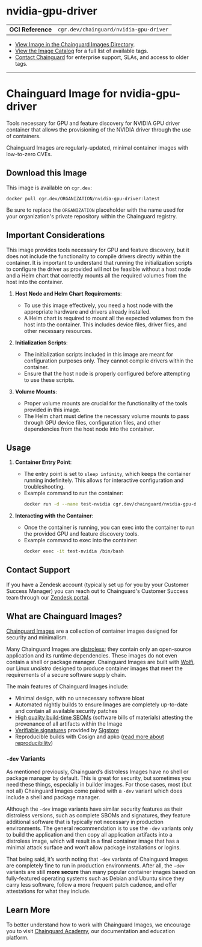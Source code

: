 <!--monopod:start-->
# nvidia-gpu-driver
| | |
| - | - |
| **OCI Reference** | `cgr.dev/chainguard/nvidia-gpu-driver` |


* [View Image in the Chainguard Images Directory](https://images.chainguard.dev/directory/image/nvidia-gpu-driver/overview).
* [View the Image Catalog](https://console.chainguard.dev/images/catalog) for a full list of available tags.
* [Contact Chainguard](https://www.chainguard.dev/chainguard-images) for enterprise support, SLAs, and access to older tags.

---
<!--monopod:end-->

<!--overview:start-->
# Chainguard Image for nvidia-gpu-driver

Tools necessary for GPU and feature discovery for NVIDIA GPU driver container that allows the provisioning of the NVIDIA driver through the use of containers.

Chainguard Images are regularly-updated, minimal container images with low-to-zero CVEs.
<!--overview:end-->

<!--getting:start-->
## Download this Image
This image is available on `cgr.dev`:

```
docker pull cgr.dev/ORGANIZATION/nvidia-gpu-driver:latest
```

Be sure to replace the `ORGANIZATION` placeholder with the name used for your organization's private repository within the Chainguard registry.
<!--getting:end-->

<!--body:start-->

## Important Considerations
This image provides tools necessary for GPU and feature discovery, but it does not include the functionality to compile drivers directly within the container. It is important to understand that running the initialization scripts to configure the driver as provided will not be feasible without a host node and a Helm chart that correctly mounts all the required volumes from the host into the container.

1. **Host Node and Helm Chart Requirements**:
    - To use this image effectively, you need a host node with the appropriate hardware and drivers already installed.
    - A Helm chart is required to mount all the expected volumes from the host into the container. This includes device files, driver files, and other necessary resources.
  
2. **Initialization Scripts**:
    - The initialization scripts included in this image are meant for configuration purposes only. They cannot compile drivers within the container.
    - Ensure that the host node is properly configured before attempting to use these scripts.
  
3. **Volume Mounts**:
    - Proper volume mounts are crucial for the functionality of the tools provided in this image.
    - The Helm chart must define the necessary volume mounts to pass through GPU device files, configuration files, and other dependencies from the host node into the container.

## Usage

1. **Container Entry Point**:
    - The entry point is set to `sleep infinity`, which keeps the container running indefinitely. This allows for interactive configuration and troubleshooting.
    - Example command to run the container:
      ```sh
      docker run -d --name test-nvidia cgr.dev/chainguard/nvidia-gpu-driver:latest
      ```

2. **Interacting with the Container**:
    - Once the container is running, you can exec into the container to run the provided GPU and feature discovery tools.
    - Example command to exec into the container:
      ```sh
      docker exec -it test-nvidia /bin/bash
      ```
<!--body:end-->

## Contact Support

If you have a Zendesk account (typically set up for you by your Customer Success Manager) you can reach out to Chainguard's Customer Success team through our [Zendesk portal](https://support.chainguard.dev/hc/en-us).

## What are Chainguard Images?

[Chainguard Images](https://www.chainguard.dev/chainguard-images?utm_source=readmes) are a collection of container images designed for security and minimalism.

Many Chainguard Images are [distroless](https://edu.chainguard.dev/chainguard/chainguard-images/getting-started-distroless/); they contain only an open-source application and its runtime dependencies. These images do not even contain a shell or package manager. Chainguard Images are built with [Wolfi](https://edu.chainguard.dev/open-source/wolfi/overview), our Linux _undistro_ designed to produce container images that meet the requirements of a secure software supply chain.

The main features of Chainguard Images include:

* Minimal design, with no unnecessary software bloat
* Automated nightly builds to ensure Images are completely up-to-date and contain all available security patches
* [High quality build-time SBOMs](https://edu.chainguard.dev/chainguard/chainguard-images/working-with-images/retrieve-image-sboms/) (software bills of materials) attesting the provenance of all artifacts within the Image
* [Verifiable signatures](https://edu.chainguard.dev/chainguard/chainguard-images/working-with-images/retrieve-image-sboms/) provided by [Sigstore](https://edu.chainguard.dev/open-source/sigstore/cosign/an-introduction-to-cosign/)
* Reproducible builds with Cosign and apko ([read more about reproducibility](https://www.chainguard.dev/unchained/reproducing-chainguards-reproducible-image-builds))

### `-dev` Variants

As mentioned previously, Chainguard’s distroless Images have no shell or package manager by default. This is great for security, but sometimes you need these things, especially in builder images. For those cases, most (but not all) Chainguard Images come paired with a `-dev` variant which does include a shell and package manager.

Although the `-dev` image variants have similar security features as their distroless versions, such as complete SBOMs and signatures, they feature additional software that is typically not necessary in production environments. The general recommendation is to use the `-dev` variants only to build the application and then copy all application artifacts into a distroless image, which will result in a final container image that has a minimal attack surface and won’t allow package installations or logins.

That being said, it’s worth noting that `-dev` variants of Chainguard Images are completely fine to run in production environments. After all, the `-dev` variants are still **more secure** than many popular container images based on fully-featured operating systems such as Debian and Ubuntu since they carry less software, follow a more frequent patch cadence, and offer attestations for what they include.

## Learn More

To better understand how to work with Chainguard Images, we encourage you to visit [Chainguard Academy](https://edu.chainguard.dev/), our documentation and education platform.
